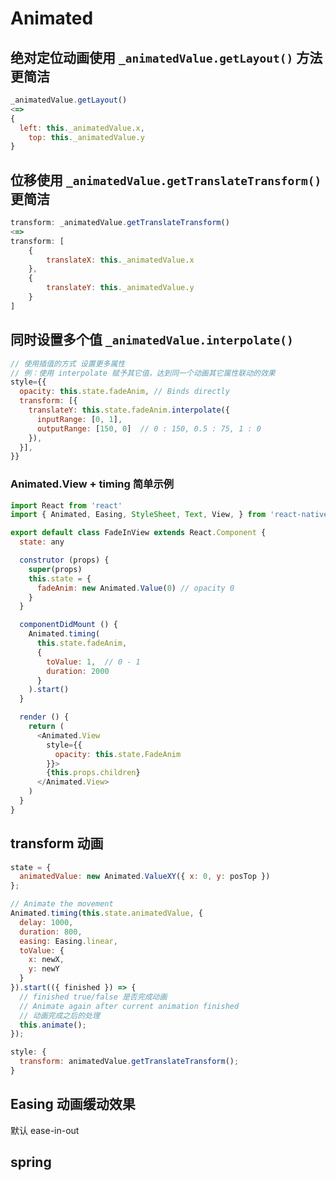 # Animated

## 绝对定位动画使用 `_animatedValue.getLayout()` 方法更简洁

```js
_animatedValue.getLayout()
<=>
{
  left: this._animatedValue.x,
    top: this._animatedValue.y
}
```

## 位移使用 `_animatedValue.getTranslateTransform()` 更简洁

```js
transform: _animatedValue.getTranslateTransform()
<=>
transform: [
    {
        translateX: this._animatedValue.x
    },
    {
        translateY: this._animatedValue.y
    }
]
```

## 同时设置多个值 `_animatedValue.interpolate()`

```js
// 使用插值的方式 设置更多属性
// 例：使用 interpolate 赋予其它值，达到同一个动画其它属性联动的效果
style={{
  opacity: this.state.fadeAnim, // Binds directly
  transform: [{
    translateY: this.state.fadeAnim.interpolate({
      inputRange: [0, 1],
      outputRange: [150, 0]  // 0 : 150, 0.5 : 75, 1 : 0
    }),
  }],
}}
```

### Animated.View + timing 简单示例

```js
import React from 'react'
import { Animated, Easing, StyleSheet, Text, View, } from 'react-native'

export default class FadeInView extends React.Component {
  state: any

  construtor (props) {
    super(props)
    this.state = {
      fadeAnim: new Animated.Value(0) // opacity 0
    }
  }

  componentDidMount () {
    Animated.timing(
      this.state.fadeAnim,
      {
        toValue: 1,  // 0 - 1
        duration: 2000
      }
    ).start()
  }

  render () {
    return (
      <Animated.View
        style={{
          opacity: this.state.FadeAnim
        }}>
        {this.props.children}
      </Animated.View>
    )
  }
}
```

## transform 动画

```js
state = {
  animatedValue: new Animated.ValueXY({ x: 0, y: posTop })
};

// Animate the movement
Animated.timing(this.state.animatedValue, {
  delay: 1000,
  duration: 800,
  easing: Easing.linear,
  toValue: {
    x: newX,
    y: newY
  }
}).start(({ finished }) => {
  // finished true/false 是否完成动画
  // Animate again after current animation finished
  // 动画完成之后的处理
  this.animate();
});

style: {
  transform: animatedValue.getTranslateTransform();
}
```

## Easing 动画缓动效果

默认 ease-in-out

## spring

